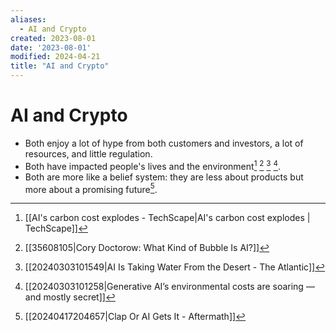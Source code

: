 ```yaml
---
aliases:
  - AI and Crypto
created: 2023-08-01
date: '2023-08-01'
modified: 2024-04-21
title: "AI and Crypto"
---
```


# AI and Crypto

- Both enjoy a lot of hype from both customers and investors, a lot of resources, and little regulation.
- Both have impacted people's lives and the environment[^1] [^2] [^3] [^4].
- Both are more like a belief system: they are less about products but more about a promising future[^5].

[^1]: [[AI's carbon cost explodes - TechScape|AI's carbon cost explodes | TechScape]]
[^2]: [[35608105|Cory Doctorow: What Kind of Bubble Is AI?]]
[^3]: [[20240303101549|AI Is Taking Water From the Desert - The Atlantic]]
[^4]: [[20240303101258|Generative AI’s environmental costs are soaring — and mostly secret]]
[^5]: [[20240417204657|Clap Or AI Gets It - Aftermath]]